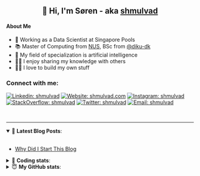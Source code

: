 <h2 align="center">
	👋 Hi, I'm Søren - aka <a href="https://shmulvad.com">shmulvad</a>
</h2>

#### About Me
- 🤖 Working as a Data Scientist at Singapore Pools
- 📚 Master of Computing from [NUS], BSc from [@diku-dk]
- 🧠 My field of specialization is artificial intelligence
- 👨‍🏫 I enjoy sharing my knowledge with others
- 👨‍💻 I love to build my own stuff

### Connect with me:

[![Linkedin: shmulvad](https://img.shields.io/badge/shmulvad-blue?style=flat&logo=Linkedin&logoColor=white)][linkedin]
[![Website: shmulvad.com](https://img.shields.io/badge/shmulvad.com-47CCCC?&style=flat&logo=Google-Chrome&logoColor=white)][website]
[![Instagram: shmulvad](https://img.shields.io/badge/-@shmulvad-purple?style=flat&logo=Instagram&logoColor=white)][instagram]
[![StackOverflow: shmulvad](https://img.shields.io/badge/shmulvad-FE7A16?style=flat&logo=stack-overflow&logoColor=white)][stackOverflow]
[![Twitter: shmulvad](https://img.shields.io/badge/@shmulvad-1ca0f1?style=flat&logo=twitter&logoColor=white)][twitter]
[![Email: shmulvad](https://img.shields.io/badge/shmulvad-D14836?style=flat&logo=gmail&logoColor=white)][mail]

<br />

---

<details open>
 <summary>📕 <b>Latest Blog Posts</b>: </summary>

<br>

<!-- BLOG-POST-LIST:START -->
- [Why Did I Start This Blog](https://shmulvad.com/blog/why-did-start-this-blog)
<!-- BLOG-POST-LIST:END -->

</details>

<!-- --- -->

<details>
 <summary>🤖 <b>Coding stats</b>: </summary>

<br>

NOTE: Doesn't track coding at work or work done in environments such as Jupyter Notebooks.

<!--START_SECTION:waka-->
![Code Time](http://img.shields.io/badge/Code%20Time-1%2C678%20hrs%2015%20mins-blue)

**I'm a Night 🦉** 

```text
🌞 Morning    59 commits     █░░░░░░░░░░░░░░░░░░░░░░░░   7.45% 
🌆 Daytime    236 commits    ███████░░░░░░░░░░░░░░░░░░   29.8% 
🌃 Evening    319 commits    ██████████░░░░░░░░░░░░░░░   40.28% 
🌙 Night      178 commits    █████░░░░░░░░░░░░░░░░░░░░   22.47%

```


📊 **This Week I Spent My Time On** 

```text
💬 Programming Languages: 
Python                   7 hrs 56 mins       ███████████████░░░░░░░░░░   60.84% 
JavaScript               2 hrs 2 mins        ████░░░░░░░░░░░░░░░░░░░░░   15.6% 
HTML                     1 hr 54 mins        ███░░░░░░░░░░░░░░░░░░░░░░   14.59% 
Other                    1 hr 2 mins         ██░░░░░░░░░░░░░░░░░░░░░░░   7.94% 
YAML                     4 mins              ░░░░░░░░░░░░░░░░░░░░░░░░░   0.61%

🔥 Editors: 
VS Code                  12 hrs              ███████████████████████░░   92.06% 
Zsh                      1 hr 2 mins         ██░░░░░░░░░░░░░░░░░░░░░░░   7.94%

🐱‍💻 Projects: 
overvaagning-admin       8 hrs 3 mins        ███████████████░░░░░░░░░░   61.8% 
hit-locator              4 hrs 48 mins       █████████░░░░░░░░░░░░░░░░   36.88% 
overvaagning-sender      5 mins              ░░░░░░░░░░░░░░░░░░░░░░░░░   0.66% 
faktanet                 4 mins              ░░░░░░░░░░░░░░░░░░░░░░░░░   0.62% 
company-scrapers         0 secs              ░░░░░░░░░░░░░░░░░░░░░░░░░   0.05%

```


 Last Updated on 28/12/2022 18:41:44 UTC
<!--END_SECTION:waka-->

</details>

<!-- --- -->

<details>
 <summary>😇 <b>My GitHub stats</b>: </summary>

<br>

<img align="left" alt="shmulvad's Github Stats" src="https://github-readme-stats.vercel.app/api?username=shmulvad&show_icons=true&hide_border=true" />

</details>



[website]: https://shmulvad.com
[twitter]: https://twitter.com/shmulvad
[linkedin]: https://linkedin.com/in/shmulvad
[instagram]: https://instagram.com/shmulvad
[stackOverflow]: https://stackoverflow.com/users/9248793/shmulvad
[mail]: mailto:shmulvad@gmail.com
[@diku-dk]: https://github.com/diku-dk
[github]: https://github.com/shmulvad
[NUS]: https://www.nus.edu.sg